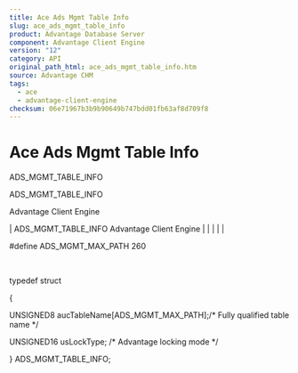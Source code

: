 ```yaml
---
title: Ace Ads Mgmt Table Info
slug: ace_ads_mgmt_table_info
product: Advantage Database Server
component: Advantage Client Engine
version: "12"
category: API
original_path_html: ace_ads_mgmt_table_info.htm
source: Advantage CHM
tags:
  - ace
  - advantage-client-engine
checksum: 06e71967b3b9b90649b747bdd01fb63af8d709f8
---
```


# Ace Ads Mgmt Table Info

ADS\_MGMT\_TABLE\_INFO

ADS\_MGMT\_TABLE\_INFO

Advantage Client Engine

| ADS\_MGMT\_TABLE\_INFO  Advantage Client Engine |  |  |  |  |

#define ADS\_MGMT\_MAX\_PATH 260

 

typedef struct

{

UNSIGNED8 aucTableName[ADS\_MGMT\_MAX\_PATH];/\* Fully qualified table name \*/

UNSIGNED16 usLockType; /\* Advantage locking mode \*/

} ADS\_MGMT\_TABLE\_INFO;
